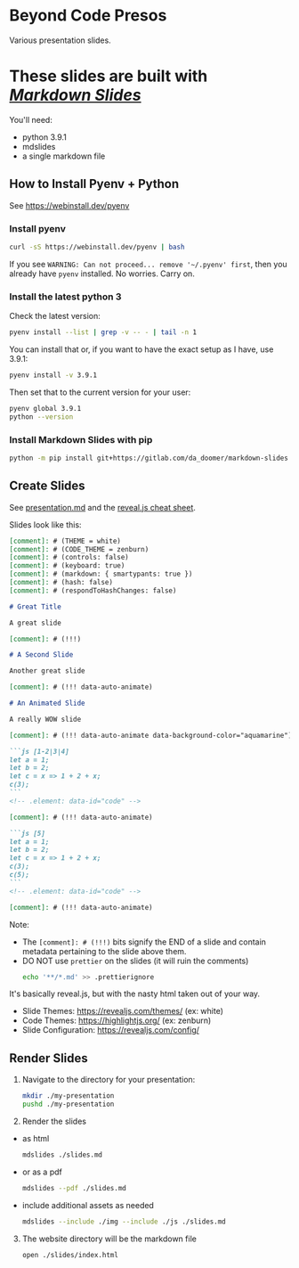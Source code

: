 # Beyond Code Presos

Various presentation slides.

# These slides are built with [_Markdown Slides_][mds]

[mds]: https://github.com/dadoomer/markdown-slides

You'll need:

- python 3.9.1
- mdslides
- a single markdown file

## How to Install Pyenv + Python

See https://webinstall.dev/pyenv

### Install pyenv

```bash
curl -sS https://webinstall.dev/pyenv | bash
```

If you see `WARNING: Can not proceed... remove '~/.pyenv' first`, then you already have `pyenv` installed. No worries. Carry on.

### Install the latest python 3

Check the latest version:

```bash
pyenv install --list | grep -v -- - | tail -n 1
```

You can install that or, if you want to have the exact setup as I have, use 3.9.1:

```bash
pyenv install -v 3.9.1
```

Then set that to the current version for your user:

```bash
pyenv global 3.9.1
python --version
```

### Install Markdown Slides with pip

```bash
python -m pip install git+https://gitlab.com/da_doomer/markdown-slides.git
```

## Create Slides

See [presentation.md](https://github.com/dadoomer/markdown-slides/blob/master/example/presentation.md) and the [reveal.js cheat sheet](https://revealjs.com/markdown/).

Slides look like this:

````md
[comment]: # (THEME = white)
[comment]: # (CODE_THEME = zenburn)
[comment]: # (controls: false)
[comment]: # (keyboard: true)
[comment]: # (markdown: { smartypants: true })
[comment]: # (hash: false)
[comment]: # (respondToHashChanges: false)

# Great Title

A great slide

[comment]: # (!!!)

# A Second Slide

Another great slide

[comment]: # (!!! data-auto-animate)

# An Animated Slide

A really WOW slide

[comment]: # (!!! data-auto-animate data-background-color="aquamarine")

```js [1-2|3|4]
let a = 1;
let b = 2;
let c = x => 1 + 2 + x;
c(3);
```
<!-- .element: data-id="code" -->

[comment]: # (!!! data-auto-animate)

```js [5]
let a = 1;
let b = 2;
let c = x => 1 + 2 + x;
c(3);
c(5);
```
<!-- .element: data-id="code" -->

[comment]: # (!!! data-auto-animate)
````

Note:
- The `[comment]: # (!!!)` bits signify the END of a slide and contain metadata pertaining to the slide above them.
- DO NOT use `prettier` on the slides (it will ruin the comments)
   ```bash
   echo '**/*.md' >> .prettierignore
   ```

It's basically reveal.js, but with the nasty html taken out of your way.

- Slide Themes: https://revealjs.com/themes/ (ex: white)
- Code Themes: https://highlightjs.org/ (ex: zenburn)
- Slide Configuration: https://revealjs.com/config/

## Render Slides

1. Navigate to the directory for your presentation:
   ```bash
   mkdir ./my-presentation
   pushd ./my-presentation
   ```
2. Render the slides

- as html
  ```bash
  mdslides ./slides.md
  ```
- or as a pdf
  ```bash
  mdslides --pdf ./slides.md
  ```
- include additional assets as needed
  ```bash
  mdslides --include ./img --include ./js ./slides.md
  ```

3. The website directory will be the markdown file
   ```bash
   open ./slides/index.html
   ```
